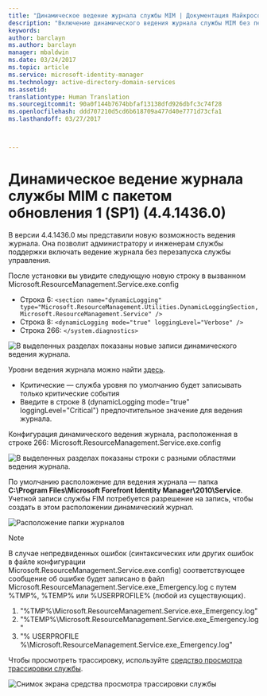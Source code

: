 ```yaml
---
title: "Динамическое ведение журнала службы MIM | Документация Майкрософт"
description: "Включение динамического ведения журнала службы MIM без перезапуска службы управления"
keywords: 
author: barclayn
ms.author: barclayn
manager: mbaldwin
ms.date: 03/24/2017
ms.topic: article
ms.service: microsoft-identity-manager
ms.technology: active-directory-domain-services
ms.assetid: 
translationtype: Human Translation
ms.sourcegitcommit: 90a0f144b7674bbfaf13138dfd926dbfc3c74f28
ms.openlocfilehash: ddd707210d5cd6b618709a477d40e7771d73cfa1
ms.lasthandoff: 03/27/2017



---
```

# <a name="mim-sp1-4414360--service-dynamic-logging"></a>Динамическое ведение журнала службы MIM с пакетом обновления 1 (SP1) (4.4.1436.0)
В версии 4.4.1436.0 мы представили новую возможность ведения журнала. Она позволит администратору и инженерам службы поддержки включать ведение журнала без перезапуска службы управления.

После установки вы увидите следующую новую строку в вызванном Microsoft.ResourceManagement.Service.exe.config

*    Строка 6: ``<section name="dynamicLogging" type="Microsoft.ResourceManagement.Utilities.DynamicLoggingSection, Microsoft.ResourceManagement.Service" />``
*    Строка 8: ``<dynamicLogging mode="true" loggingLevel="Verbose" />``
*    Строка 266: ``</system.diagnostics> ``

![В выделенных разделах показаны новые записи динамического ведения журнала.](/media/mim-service-dynamic-logging/screen01.png)

Уровни ведения журнала можно найти [здесь](https://msdn.microsoft.com/library/ms733025(v=vs.110).aspx#Anchor_3).

- Критические — служба уровня по умолчанию будет записывать только критические события
- Введите в строке 8 (dynamicLogging mode="true" loggingLevel="Critical") предпочтительное значение для ведения журнала.

Конфигурация динамического ведения журнала, расположенная в строке 266: Microsoft.ResourceManagement.Service.exe.config

![В выделенных разделах показаны строки с разными областями ведения журнала.](/media/mim-service-dynamic-logging/screen02.png)

По умолчанию расположение для ведения журнала — папка **C:\Program Files\Microsoft Forefront Identity Manager\2010\Service**. Учетной записи службы FIM потребуется разрешение на запись, чтобы создать в этом расположении динамический журнал.

![Расположение папки журналов](/media/mim-service-dynamic-logging/screen03.png)

 >[!NOTE]
 В случае непредвиденных ошибок (синтаксических или других ошибок в файле конфигурации Microsoft.ResourceManagement.Service.exe.config) соответствующее сообщение об ошибке будет записано в файл Microsoft.ResourceManagement.Service.exe_Emergency.log с путем %TMP%, %TEMP% или %USERPROFILE% (любой из существующих).  
1. "%TMP%\Microsoft.ResourceManagement.Service.exe_Emergency.log"
2. "%TEMP%\Microsoft.ResourceManagement.Service.exe_Emergency.log"
3. "% USERPROFILE %\Microsoft.ResourceManagement.Service.exe_Emergency.log"

Чтобы просмотреть трассировку, используйте [средство просмотра трассировки службы](https://msdn.microsoft.com//library/aa751795(v=vs.110).aspx).

 ![Снимок экрана средства просмотра трассировки службы](/media/mim-service-dynamic-logging/screen04.png)

